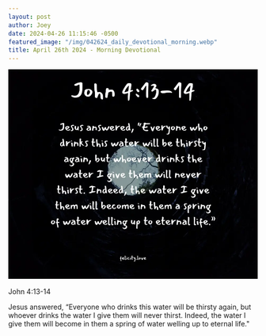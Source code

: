 ```yaml
---
layout: post
author: Joey
date: 2024-04-26 11:15:46 -0500
featured_image: "/img/042624_daily_devotional_morning.webp"
title: April 26th 2024 - Morning Devotional
---
```


[![April 26th 2024 - Morning Devotional](/img/042624_daily_devotional_morning.webp)](/img/042624_daily_devotional_morning.webp)

John 4:13-14

Jesus answered, “Everyone who drinks this water will be thirsty again, but whoever drinks the water I give them will never thirst. Indeed, the water I give them will become in them a spring of water welling up to eternal life."